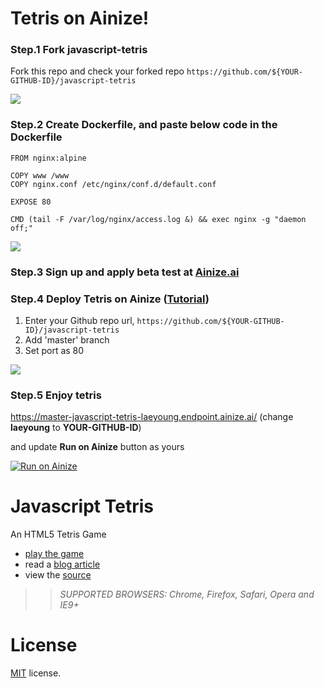# Tetris on Ainize!

### Step.1 Fork javascript-tetris

Fork this repo and check your forked repo
`https://github.com/${YOUR-GITHUB-ID}/javascript-tetris`

![](https://raw.githubusercontent.com/ainize-team/javascript-tetris/master/res/fork-repo.gif)


### Step.2 Create Dockerfile, and paste below code in the Dockerfile
```
FROM nginx:alpine

COPY www /www
COPY nginx.conf /etc/nginx/conf.d/default.conf

EXPOSE 80

CMD (tail -F /var/log/nginx/access.log &) && exec nginx -g "daemon off;"
```

![](https://raw.githubusercontent.com/ainize-team/javascript-tetris/master/res/create-dockerfile.gif)

### Step.3 Sign up and apply beta test at [Ainize.ai](https://ainize.ai)

### Step.4 Deploy Tetris on Ainize ([Tutorial](https://ai-network.gitbook.io/ainize-tutorials/ainize/hello-world#ainize-steps))

1. Enter your Github repo url, `https://github.com/${YOUR-GITHUB-ID}/javascript-tetris`
2. Add 'master' branch
2. Set port as 80

![](https://raw.githubusercontent.com/ainize-team/javascript-tetris/master/res/deploy.gif)

### Step.5 Enjoy tetris

https://master-javascript-tetris-laeyoung.endpoint.ainize.ai/ (change __laeyoung__ to __YOUR-GITHUB-ID__)

and update __Run on Ainize__ button as yours

[![Run on Ainize](https://ainize.herokuapp.com/static/images/run_on_ainize_button.svg)](https://ainize.web.app/redirect?git_repo=github.com/Laeyoung/javascript-tetris)


Javascript Tetris
=================

An HTML5 Tetris Game

 * [play the game](http://codeincomplete.com/projects/tetris/)
 * read a [blog article](http://codeincomplete.com/posts/2011/10/10/javascript_tetris/)
 * view the [source](https://github.com/jakesgordon/javascript-tetris)

>> _*SUPPORTED BROWSERS*: Chrome, Firefox, Safari, Opera and IE9+_

License
=======

[MIT](http://en.wikipedia.org/wiki/MIT_License) license.

